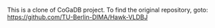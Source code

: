 This is a clone of CoGaDB project. To find the original repository, goto: https://github.com/TU-Berlin-DIMA/Hawk-VLDBJ
